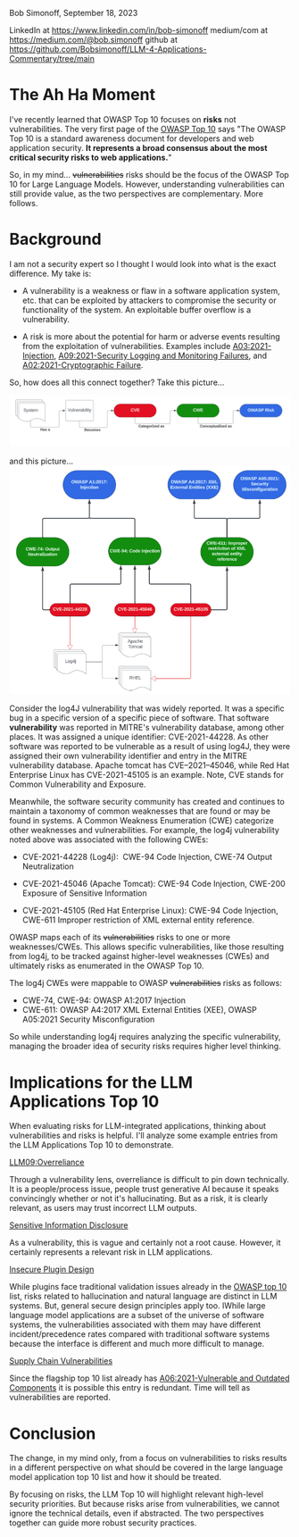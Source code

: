 Bob Simonoff, September 18, 2023

LinkedIn at https://www.linkedin.com/in/bob-simonoff
medium/com at https://medium.com/@bob.simonoff
github at https://github.com/Bobsimonoff/LLM-4-Applications-Commentary/tree/main


# The Ah Ha Moment
I've recently learned that OWASP Top 10 focuses on **risks** not vulnerabilities. The very first page of the [OWASP Top 10](https://owasp.org/www-project-top-ten/) says "The OWASP Top 10 is a standard awareness document for developers and web application security. **It represents a broad consensus about the most critical security risks to web applications.**"

So, in my mind... ~~vulnerabilities~~ risks should be the focus of the OWASP Top 10 for Large Language Models. However, understanding vulnerabilities can still provide value, as the two perspectives are complementary. More follows. 

# Background
I am not a security expert so I thought I would look into what is the exact difference.  My take is:

* A vulnerability is a weakness or flaw in a software application system, etc. that can be exploited by attackers to compromise the security or functionality of the system. An exploitable buffer overflow is a vulnerability.
  
* A risk is more about the potential for harm or adverse events resulting from the exploitation of vulnerabilities.  Examples include [A03:2021-Injection](https://owasp.org/Top10/A03_2021-Injection/), [A09:2021-Security Logging and Monitoring Failures](https://owasp.org/Top10/A09_2021-Security_Logging_and_Monitoring_Failures/), and [A02:2021-Cryptographic Failure](https://owasp.org/Top10/A02_2021-Cryptographic_Failures/).


So, how does all this connect together? 
Take this picture...

![Alt text](images/CVE-CWE-Risk.png)

and this picture...
![Alt text](images/Security-Hierarchy.png)

Consider the log4J vulnerability that was widely reported. It was a specific bug in a specific version of a specific piece of software. That software **vulnerability** was reported in MITRE's vulnerability database, among other places. It was assigned a unique identifier: CVE-2021-44228.  As other software was reported to be vulnerable as a result of using log4J, they were assigned their own vulnerability identifier and entry in the MITRE vulnerability database. Apache tomcat has CVE–2021–45046, while Red Hat Enterprise Linux has CVE-2021-45105 is an example. Note, CVE stands for Common Vulnerability and Exposure. 

Meanwhile, the software security community has created and continues to maintain a taxonomy of common weaknesses that are found or may be found in systems. A Common Weakness Enumeration (CWE) categorize other weaknesses and vulnerabilities. For example, the log4j vulnerability noted above was associated with the following CWEs:  

* CVE-2021-44228 (Log4j):  CWE-94 Code Injection, CWE-74 Output Neutralization

* CVE-2021-45046 (Apache Tomcat): CWE-94 Code Injection, CWE-200 Exposure of Sensitive Information

* CVE-2021-45105 (Red Hat Enterprise Linux): CWE-94 Code Injection, CWE-611 Improper restriction of XML external entity reference.

OWASP maps each of its ~~vulnerabilities~~ risks to one or more weaknesses/CWEs. This allows specific vulnerabilities, like those resulting from log4j, to be tracked against higher-level weaknesses (CWEs) and ultimately risks as enumerated in the OWASP Top 10. 

The log4j CWEs were mappable to OWASP ~~vulnerabilities~~ risks as follows:
* CWE-74, CWE-94: OWASP A1:2017 Injection 
* CWE-611: OWASP A4:2017 XML External Entities (XEE), OWASP A05:2021 Security Misconfiguration

So while understanding log4j requires analyzing the specific vulnerability, managing the broader idea of security risks requires higher level thinking.
 

# Implications for the LLM Applications Top 10
When evaluating risks for LLM-integrated applications, thinking about vulnerabilities and risks is helpful. I'll analyze some example entries from the LLM Applications Top 10 to demonstrate.

[LLM09:Overreliance](https://llmtop10.com/llm09/)

Through a vulnerability lens, overreliance is difficult to pin down technically. It is a people/process issue, people trust generative AI because it speaks convincingly whether or not it's hallucinating. But as a risk, it is clearly relevant, as users may trust incorrect LLM outputs. 



[Sensitive Information Disclosure](https://llmtop10.com/llm06/)

As a vulnerability, this is vague and certainly not a root cause. However, it certainly represents a relevant risk in LLM applications. 


[Insecure Plugin Design](https://llmtop10.com/llm07/)

While plugins face traditional validation issues already in the [OWASP top 10](https://owasp.org/Top10/) list, risks related to hallucination and natural language are distinct in LLM systems. But, general secure design principles apply too. lWhile large language model applications are a subset of the universe of software systems, the vulnerabilities associated with them may have different incident/precedence rates compared with traditional software systems because the interface is different and much more difficult to manage. 


 [Supply Chain Vulnerabilities](https://llmtop10.com/llm05/)
 
 Since the flagship top 10 list already has [A06:2021-Vulnerable and Outdated Components](https://owasp.org/Top10/A06_2021-Vulnerable_and_Outdated_Components/) it is possible this entry is redundant. Time will tell as vulnerabilities are reported. 

# Conclusion
The change, in my mind only, from a focus on vulnerabilities to risks results in a different perspective on what should be covered in the large language model application top 10 list and how it should be treated.  
  
By focusing on risks, the LLM Top 10 will highlight relevant high-level security priorities. But because risks arise from vulnerabilities, we cannot ignore the technical details, even if abstracted. The two perspectives together can guide more robust security practices. 


